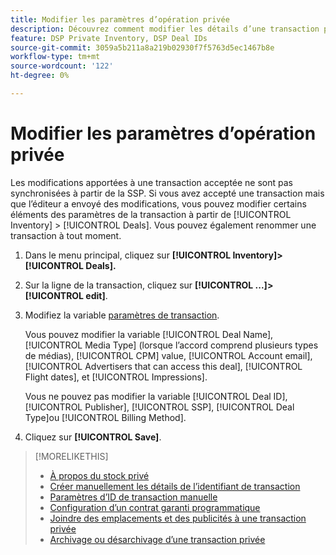 ```yaml
---
title: Modifier les paramètres d’opération privée
description: Découvrez comment modifier les détails d’une transaction privée.
feature: DSP Private Inventory, DSP Deal IDs
source-git-commit: 3059a5b211a8a219b02930f7f5763d5ec1467b8e
workflow-type: tm+mt
source-wordcount: '122'
ht-degree: 0%

---
```


# Modifier les paramètres d’opération privée

Les modifications apportées à une transaction acceptée ne sont pas synchronisées à partir de la SSP. Si vous avez accepté une transaction mais que l’éditeur a envoyé des modifications, vous pouvez modifier certains éléments des paramètres de la transaction à partir de [!UICONTROL Inventory] > [!UICONTROL Deals]. Vous pouvez également renommer une transaction à tout moment.

1. Dans le menu principal, cliquez sur **[!UICONTROL Inventory]> [!UICONTROL Deals].**

1. Sur la ligne de la transaction, cliquez sur  **[!UICONTROL ...]>[!UICONTROL edit]**.

1. Modifiez la variable [paramètres de transaction](deal-id-settings.md).

   Vous pouvez modifier la variable [!UICONTROL Deal Name], [!UICONTROL Media Type] (lorsque l’accord comprend plusieurs types de médias), [!UICONTROL CPM] value, [!UICONTROL Account email], [!UICONTROL Advertisers that can access this deal], [!UICONTROL Flight dates], et [!UICONTROL Impressions].

   Vous ne pouvez pas modifier la variable [!UICONTROL Deal ID], [!UICONTROL Publisher], [!UICONTROL SSP], [!UICONTROL Deal Type]ou [!UICONTROL Billing Method].

1. Cliquez sur **[!UICONTROL Save]**.

>[!MORELIKETHIS]
>
>* [À propos du stock privé](private-inventory-about.md)
>* [Créer manuellement les détails de l’identifiant de transaction](deal-id-create.md)
>* [Paramètres d’ID de transaction manuelle](deal-id-settings.md)
>* [Configuration d’un contrat garanti programmatique](programmatic-guaranteed-set-up.md)
>* [Joindre des emplacements et des publicités à une transaction privée](/help/dsp/inventory/deal-id-attach-placements.md)
>* [Archivage ou désarchivage d’une transaction privée](/help/dsp/inventory/private-deal-archive-unarchive.md)


